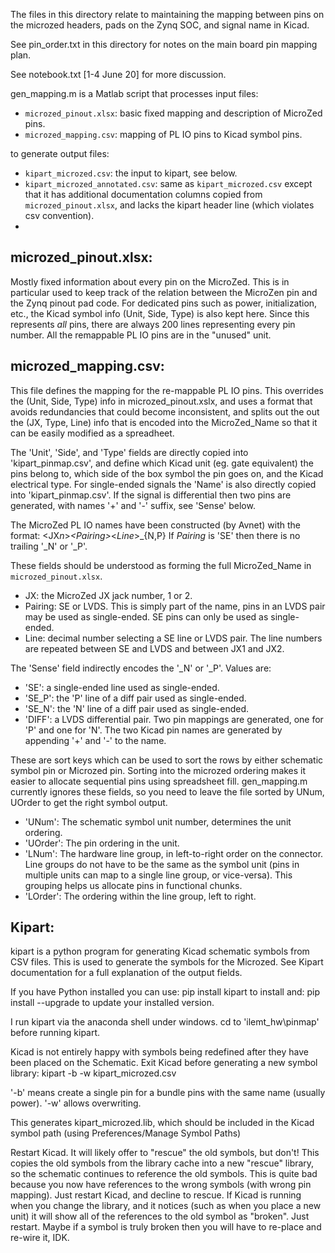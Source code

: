 The files in this directory relate to maintaining the mapping between
pins on the microzed headers, pads on the Zynq SOC, and signal name in
Kicad.

See pin_order.txt in this directory for notes on the main board pin mapping plan.

See notebook.txt [1-4 June 20] for more discussion.

gen_mapping.m is a Matlab script that processes input files:
* `microzed_pinout.xlsx`: basic fixed mapping and description of MicroZed pins.
* `microzed_mapping.csv`: mapping of PL IO pins to Kicad symbol pins.

to generate output files:
* `kipart_microzed.csv`: the input to kipart, see below.
* `kipart_microzed_annotated.csv`: same as `kipart_microzed.csv` except that it has additional documentation columns copied from `microzed_pinout.xlsx`, and lacks the kipart header line (which violates csv convention).
* <vivado constraints file TBD>


## microzed_pinout.xlsx:
Mostly fixed information about every pin on the MicroZed.  This is in particular used to keep track of the relation between the MicroZen pin and the Zynq pinout pad code.  For dedicated pins such as power, initialization, etc., the Kicad symbol info (Unit, Side, Type) is also kept here.  Since this represents *all* pins, there are always 200 lines representing every pin number.  All the remappable PL IO pins are in the "unused" unit.

## microzed_mapping.csv:
This file defines the mapping for the re-mappable PL IO pins.  This overrides the (Unit, Side, Type) info in microzed_pinout.xslx, and uses a format that avoids redundancies that could become inconsistent, and splits out the out the (JX, Type, Line) info that is encoded into the MicroZed_Name so that it can be easily modified as a spreadheet.

The 'Unit', 'Side', and 'Type' fields are directly copied into 'kipart_pinmap.csv', and define which Kicad unit (eg. gate equivalent) the pins belong to, which side of the box symbol the pin goes on, and the Kicad electrical type.  For single-ended signals the 'Name' is also directly copied into 'kipart_pinmap.csv'.  If the signal is differential then two pins are generated, with names '+' and '-' suffix, see 'Sense' below.  

The MicroZed PL IO names have been constructed (by Avnet) with the format:
    <JX*n*>_<*Pairing*>_<*Line*>_{N,P}
If *Pairing* is 'SE' then there is no trailing '_N' or '_P'.

These fields should be understood as forming the full MicroZed_Name in `microzed_pinout.xlsx`.  
* JX: the MicroZed JX jack number, 1 or 2.
* Pairing: SE or LVDS.  This is simply part of the name, pins in an LVDS pair may be used as single-ended. SE pins can only be used as single-ended.
* Line: decimal number selecting a SE line or LVDS pair. The line numbers are repeated between SE and LVDS and between JX1 and JX2.

The 'Sense' field indirectly encodes the '_N' or '_P'.  Values are:
* 'SE': a single-ended line used as single-ended.
* 'SE_P': the 'P' line of a diff pair used as single-ended.
* 'SE_N': the 'N' line of a diff pair used as single-ended.
* 'DIFF': a LVDS differential pair. Two pin mappings are generated, one for 'P' and one for 'N'. The two Kicad pin names are generated by appending '+' and '-' to the name.

These are sort keys which can be used to sort the rows by either schematic symbol pin or Microzed pin.  Sorting into the microzed ordering makes it easier to allocate sequential pins using spreadsheet fill.  gen_mapping.m currently ignores these fields, so you need to leave the file sorted by UNum, UOrder to get the right symbol output.
* 'UNum': The schematic symbol unit number, determines the unit ordering.
* 'UOrder': The pin ordering in the unit.
* 'LNum': The hardware line group, in left-to-right order on the connector. Line groups do not have to be the same as the symbol unit (pins in multiple units can map to a single line group, or vice-versa).  This grouping helps us allocate pins in functional chunks.
* 'LOrder': The ordering within the line group, left to right.


## Kipart:
kipart is a python program for generating Kicad schematic symbols from CSV files.  This is used to generate the symbols for the Microzed.  See Kipart documentation for a full explanation of the output fields.


If you have Python installed you can use:
    pip install kipart
to install and:
    pip install --upgrade
to update your installed version.

I run kipart via the anaconda shell under windows.  cd to 'ilemt_hw\pinmap' before running kipart.

Kicad is not entirely happy with symbols being redefined after they have been placed on the Schematic.  Exit Kicad before generating a new symbol library:
    kipart -b -w kipart_microzed.csv

'-b' means create a single pin for a bundle pins with the same name (usually power).  '-w' allows overwriting.

This generates kipart_microzed.lib, which should be included in the Kicad symbol path (using Preferences/Manage Symbol Paths)

Restart Kicad.  It will likely offer to "rescue" the old symbols, but don't! This copies the old symbols from the library cache into a new "rescue" library, so the schematic continues to reference the old symbols.  This is quite bad because you now have references to the wrong symbols (with wrong pin mapping).  Just restart Kicad, and decline to rescue.  If Kicad is running when you change the library, and it notices (such as when you place a new unit) it will show all of the references to the old symbol as "broken".  Just restart.  Maybe if a symbol is truly broken then you will have to re-place and re-wire it, IDK.


